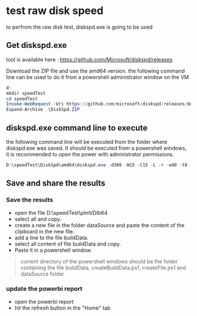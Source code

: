 # test raw disk speed 

to perfrom the raw disk test, diskspd.exe is going to be used

## Get diskspd.exe

tool is available here : https://github.com/Microsoft/diskspd/releases

Download the ZIP file and use the amd64 version. the following command line can be used to do it from a powershell administrator window on the VM
```powershell
d:
mkdir speedTest
cd speedTest
Invoke-WebRequest -Uri https://github.com/microsoft/diskspd/releases/download/v2.1/DiskSpd.ZIP -outFile DiskSpd.ZIP
Expand-Archive .\DiskSpd.ZIP

```

## diskspd.exe command line  to execute

the following command line will be executed from the folder where diskspd.exe was saved.
It should be executed from a powershell windows, it is recommended to open the power with administrator permissions. 

```powershell
D:\speedTest\DiskSpd\amd64\diskspd.exe -d300 -W15 -C15 -L -r -w40 -t8 -b64K -Su -c10G C:\CATIA_V6_21X_FD14\perfdisk.io > D:\speedTest\plmVDIb64
```

## Save and share the results

### Save the results

- open the file D:\speedTest\plmVDIb64
- select all and copy.
- create a new file in the folder dataSource and paste the content of the clipboard in the new file.
- add a line to the file buildData.
- select all content of file buildData and copy.
- Paste it in a powershell window.
> current directory of the powershell windows should be the folder containing the file buildData, createBuildData.ps1, createFile.ps1 and dataSource folder

### update the powerbi report

- open the powerbi report
- hit the refresh button in the "Home" tab